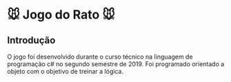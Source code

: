 # :mouse: Jogo do Rato :mouse:

## Introdução 
  O jogo foi desenvolvido durante o curso técnico na linguagem  de programação c# no segundo semestre de 2019.
  Foi programado orientado a objeto com o objetivo de treinar a lógica.
  
  

